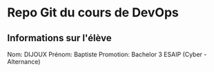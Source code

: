 # Repo Git du cours de DevOps

## Informations sur l'élève

Nom: DIJOUX
Prénom: Baptiste
Promotion: Bachelor 3 ESAIP (Cyber - Alternance)
